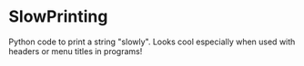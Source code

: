 # SlowPrinting
Python code to print a string "slowly".
Looks cool especially when used with headers or menu titles in programs! 
